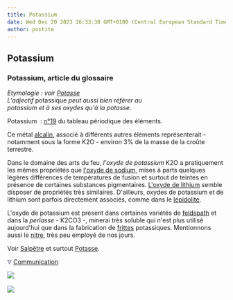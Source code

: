 ```yaml
---
title: Potassium
date: Wed Dec 20 2023 16:33:38 GMT+0100 (Central European Standard Time)
author: postite
---
```


## Potassium
### Potassium, article du glossaire
 _Etymologie : voir [Potasse](potassium.html)_  
_L'adjectif_ potassique _peut aussi bien référer au  
potassium et à ses oxydes qu'à la potasse._

Potassium  : [n°19](annexe1.html#k) du tableau périodique des éléments.

Ce métal [alcalin](alcalin.html#metauxalcalins), associé à différents autres éléments représenterait - notamment sous la forme K2O - environ 3% de la masse de la croûte terrestre.

Dans le domaine des arts du feu, _l'oxyde de potassium_ K2O a pratiquement les mêmes propriétés que [l'oxyde de sodium](sodium.html), mises à parts quelques légères différences de températures de fusion et surtout de teintes en présence de certaines substances pigmentaires. [L'oxyde de lithium](lithium.html) semble disposer de propriétés très similaires. D'ailleurs, oxydes de potassium et de lithium sont parfois directement associés, comme dans le [lépidolite](lepidolithe.html).

L'oxyde de potassium est présent dans certaines variétés de [feldspath](feldspath.html) et dans la _perlasse_ - K2CO3 -, minerai très soluble qui n'est plus utilisé aujourd'hui que dans la fabrication de [frittes](fritte.html) potassiques. Mentionnons aussi le [nitre](nitre.html), très peu employé de nos jours.

Voir [Salpêtre](salpetre.html) et surtout [Potasse](potasse.html).



![](images/flechebas.gif) [Communication](http://www.artrealite.com/annonceurs.htm) 

[![](https://cbonvin.fr/sites/regie.artrealite.com/visuels/campagne1.png)](index-2.html#20131014)

![](https://cbonvin.fr/sites/regie.artrealite.com/visuels/campagne2.png)